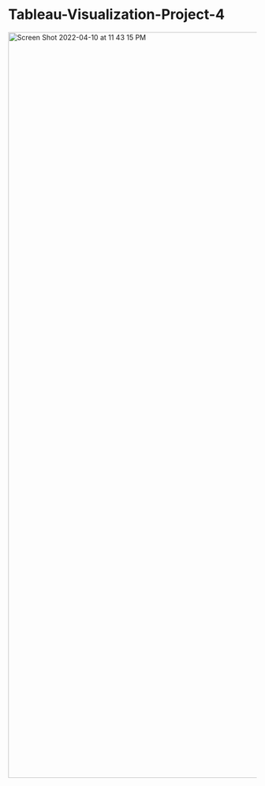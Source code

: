 # Tableau-Visualization-Project-4

<img width="1512" alt="Screen Shot 2022-04-10 at 11 43 15 PM" src="https://user-images.githubusercontent.com/61078512/163608744-a1472a44-f5a4-4fd5-9c32-b714fa1f92a3.png">
